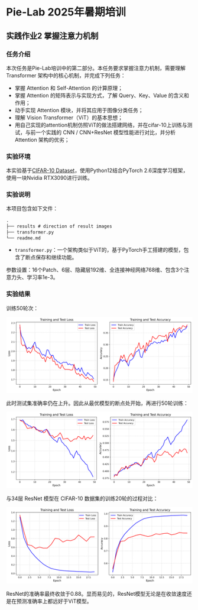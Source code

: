 # Pie-Lab 2025年暑期培训

## 实践作业2 掌握注意力机制

### 任务介绍

本次任务是Pie-Lab培训中的第二部分。本任务要求掌握注意力机制，需要理解 Transformer 架构中的核心机制，并完成下列任务：
-  掌握 Attention 和 Self-Attention 的计算原理；
-  掌握 Attention 的矩阵表示与实现方式，了解 Query、Key、Value 的含义和作用；
-  动手实现 Attention 模块，并将其应用于图像分类任务；
-  理解 Vision Transformer（ViT）的基本思想；
-  用自己实现的attention机制仿照ViT的做法搭建网络，并在cifar-10上训练与测试，与前一个实践的 CNN / CNN+ResNet 模型性能进行对比，并分析 Attention 架构的优劣；


### 实验环境

本实验基于[CIFAR-10 Dataset](https://www.cs.toronto.edu/~kriz/cifar.html)，使用Python12结合PyTorch 2.6深度学习框架，使用一块Nvidia RTX3090进行训练。

### 实验说明

本项目包含如下文件：

```
.
├── results # direction of result images
├── transformer.py
└── readme.md
```

- `transformer.py`：一个架构类似于ViT的，基于PyTorch手工搭建的模型，包含了断点保存和继续功能。

参数设置：16个Patch、6层、隐藏层192维、全连接神经网络768维、包含3个注意力头、学习率1e-3。

### 实验结果

训练50轮次：

![vit](./results/vit.png)

此时测试集准确率仍在上升。因此从最优模型的断点处开始，再进行50轮训练：

![vit-1](./results/vit-1.png)

与34层 ResNet 模型在 CIFAR-10 数据集的训练20轮的过程对比：

![resfinal](./results/resfinal.png)

ResNet的准确率最终收敛于0.88。显而易见的，ResNet模型无论是在收敛速度还是在预测准确率上都远好于ViT模型。
